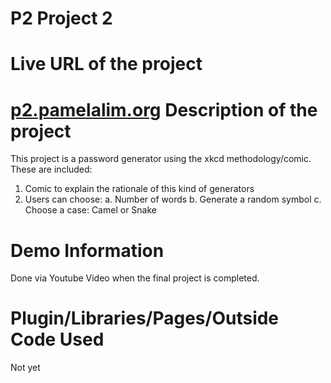 P2 Project 2
=============
Live URL of the project
=======================
<a href="http://p2.pamelalim.org" target="_blank"> p2.pamelalim.org</a>
Description of the project
===========================
This project is a password generator using the xkcd methodology/comic. 
These are included:
1. Comic to explain the rationale of this kind of generators
2. Users can choose: 
	a. Number of words
	b. Generate a random symbol
	c. Choose a case: Camel or Snake
	
Demo Information
================
Done via Youtube Video when the final project is completed.

Plugin/Libraries/Pages/Outside Code Used
========================================
Not yet
